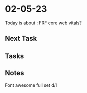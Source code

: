 # 02-05-23

Today is about :
FRF core web vitals?


## Next Task



## Tasks



## Notes


Font awesome full set d/l

